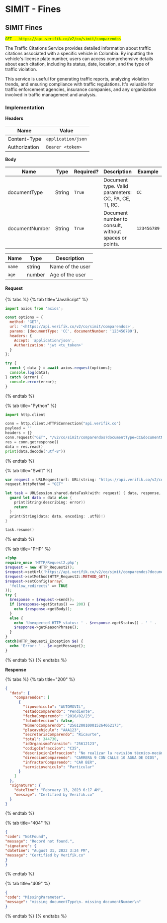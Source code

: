 # SIMIT - Fines

## SIMIT Fines

<mark style="color:green;">`GET - https://api.verifik.co/v2/co/simit/comparendos`</mark>

The Traffic Citations Service provides detailed information about traffic citations associated with a specific vehicle in Colombia. By inputting the vehicle's license plate number, users can access comprehensive details about each citation, including its status, date, location, and the type of traffic violation.

This service is useful for generating traffic reports, analyzing violation trends, and ensuring compliance with traffic regulations. It's valuable for traffic enforcement agencies, insurance companies, and any organization involved in traffic management and analysis.

### Implementation

**Headers**

| Name          | Value              |
| ------------- | ------------------ |
| Content-Type  | `application/json` |
| Authorization | `Bearer <token>`   |

**Body**

<table><thead><tr><th width="188">Name</th><th width="82">Type</th><th width="108">Required?</th><th>Description</th><th>Example</th></tr></thead><tbody><tr><td>documentType</td><td>String</td><td><code>True</code></td><td>Document type. Valid parameters: CC, PA, CE, TI, RC.</td><td><code>CC</code></td></tr><tr><td>documentNumber</td><td>String</td><td><code>True</code></td><td>Document number to consult, without spaces or points.</td><td><code>123456789</code></td></tr></tbody></table>

| Name   | Type   | Description      |
| ------ | ------ | ---------------- |
| `name` | string | Name of the user |
| `age`  | number | Age of the user  |

#### Request

{% tabs %}
{% tab title="JavaScript" %}

```javascript
import axios from 'axios';

const options = {
  method: 'GET',
  url: '<https://api.verifik.co/v2/co/simit/comparendos>',
  params: {documentType: 'CC', documentNumber: '123456789'},
  headers: {
    Accept: 'application/json',
    Authorization: 'jwt <tu_token>'
  }
};

try {
  const { data } = await axios.request(options);
  console.log(data);
} catch (error) {
  console.error(error);
}
```

{% endtab %}

{% tab title="Python" %}

```python
import http.client

conn = http.client.HTTPSConnection("api.verifik.co")
payload = ''
headers = {}
conn.request("GET", "/v2/co/simit/comparendos?documentType=CC&documentNumber=", payload, headers)
res = conn.getresponse()
data = res.read()
print(data.decode("utf-8"))
```

{% endtab %}

{% tab title="Swift" %}

```swift
var request = URLRequest(url: URL(string: "https://api.verifik.co/v2/co/simit/comparendos?documentType=CC&documentNumber=")!,timeoutInterval: Double.infinity)
request.httpMethod = "GET"

let task = URLSession.shared.dataTask(with: request) { data, response, error in 
  guard let data = data else {
    print(String(describing: error))
    return
  }
  print(String(data: data, encoding: .utf8)!)
}

task.resume()

```

{% endtab %}

{% tab title="PHP" %}

```php
<?php
require_once 'HTTP/Request2.php';
$request = new HTTP_Request2();
$request->setUrl('https://api.verifik.co/v2/co/simit/comparendos?documentType=CC&documentNumber=');
$request->setMethod(HTTP_Request2::METHOD_GET);
$request->setConfig(array(
  'follow_redirects' => TRUE
));
try {
  $response = $request->send();
  if ($response->getStatus() == 200) {
    echo $response->getBody();
  }
  else {
    echo 'Unexpected HTTP status: ' . $response->getStatus() . ' ' .
    $response->getReasonPhrase();
  }
}
catch(HTTP_Request2_Exception $e) {
  echo 'Error: ' . $e->getMessage();
}
```

{% endtab %}
{% endtabs %}

**Response**

{% tabs %}
{% tab title="200" %}

```json
{
  "data": {
    "comparendos": [
      {
        "tipovehiculo": "AUTOMOVIL",
        "estadoComparendo": "Pendiente",
        "fechaComparendo": "2016/02/23",
        "fotodeteccion": false,
        "NúmeroComparendo": "2561200100015264662173",
        "placavehiculo": "AAA123",
        "secretariaComparendo": "Ricaurte",
        "total": 344730,
        "idOrganismoTransito": "25612123",
        "codigoInfraccion": "C35",
        "descripcionInfraccion": "No realizar la revisión técnico-mecánica en el plazo legal establecido o cuando el vehiculo no se encuentre en adecuadas condiciones técnico-mecánicas o de emisión de gases, aun cuando porte los certificados correspondientes.",
        "direccionComparendo": "CARRERA 9 CON CALLE 10 AGUA DE DIOS",
        "infractorComparendo": "CAR BER",
        "serviciovehiculo": "Particular"
      }
    ]
  },
  "signature": {
    "dateTime": "February 13, 2023 6:17 AM",
    "message": "Certified by Verifik.co"
  }
}
```

{% endtab %}

{% tab title="404" %}

```json
{
"code": "NotFound",
"message": "Record not found.",
"signature": {
"dateTime": "August 31, 2022 3:24 PM",
"message": "Certified by Verifik.co"
}
}
```

{% endtab %}

{% tab title="409" %}

```json
{
"code": "MissingParameter",
"message": "missing documentType\n. missing documentNumber\n"
}
```

{% endtab %}
{% endtabs %}
